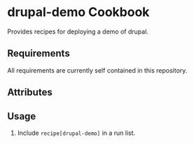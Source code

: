 drupal-demo Cookbook
=======================

Provides recipes for deploying a demo of drupal.

Requirements
------------

All requirements are currently self contained in this repository.

Attributes
----------

Usage
-----

1) Include `recipe[drupal-demo]` in a run list.
